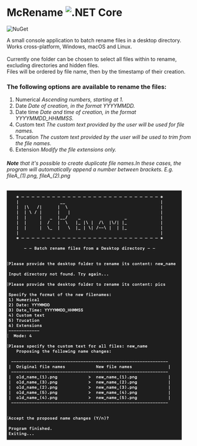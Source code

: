 # McRename ![.NET Core](https://github.com/Nuss9/McRename/workflows/.NET%20Core/badge.svg?branch=master&event=push)
![NuGet](https://img.shields.io/nuget/v/Renamer.svg)

A small console application to batch rename files in a desktop directory.\
Works cross-platform, Windows, macOS and Linux.\
\
Currently one folder can be chosen to select all files within to rename, excluding directories and hidden files.\
Files will be ordered by file name, then by the timestamp of their creation.

### The following **options** are available to rename the files:
1. Numerical      *Ascending numbers, starting at 1.*
2. Date           *Date of creation, in the format YYYYMMDD.*
3. Date time      *Date and time of creation, in the format YYYYMMDD_HHMMSS.*
4. Custom text    *The custom text provided by the user will be used for file names.*
5. Trucation      *The custom text provided by the user will be used to trim from the file names.*
6. Extension      *Modify the file extensions only.*

###### **Note** that it's possible to create duplicate file names.In these cases, the program will automatically append a number between brackets. *E.g. fileA_(1).png, fileA_(2).png*

![Screenshot of McRename](https://github.com/Nuss9/McRename/blob/master/resources/Screenshot.png?raw=true)
